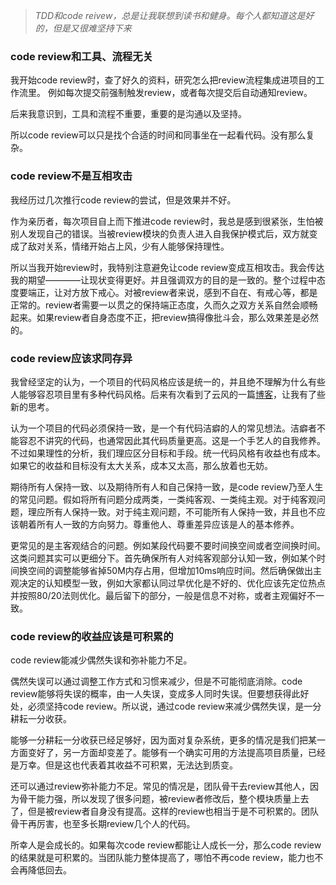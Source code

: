> *TDD和code reivew，总是让我联想到读书和健身。每个人都知道这是好的，但是又很难坚持下来*


### **code review和工具、流程无关**

我开始code review时，查了好久的资料，研究怎么把review流程集成进项目的工作流里。
例如每次提交前强制触发review，或者每次提交后自动通知review。  

后来我意识到，工具和流程不重要，重要的是沟通以及坚持。

所以code review可以只是找个合适的时间和同事坐在一起看代码。没有那么复杂。  


### **code review不是互相攻击**

我经历过几次推行code review的尝试，但是效果并不好。  

作为亲历者，每次项目自上而下推进code review时，我总是感到很紧张，生怕被别人发现自己的错误。当被review模块的负责人进入自我保护模式后，双方就变成了敌对关系，情绪开始占上风，少有人能够保持理性。  

所以当我开始review时，我特别注意避免让code review变成互相攻击。我会传达我的期望————让现状变得更好。并且强调双方的目的是一致的。整个过程中态度要端正，让对方放下戒心。对被review者来说，感到不自在、有戒心等，都是正常的。review者需要一以贯之的保持端正态度，久而久之双方关系自然会顺畅起来。如果review者自身态度不正，把review搞得像批斗会，那么效果差是必然的。  


### **code review应该求同存异**

我曾经坚定的认为，一个项目的代码风格应该是统一的，并且绝不理解为什么有些人能够容忍项目里有多种代码风格。后来有次看到了云风的一篇[博客](!https://blog.codingnow.com/2019/06/camelcase_underscore.html)，让我有了些新的思考。

认为一个项目的代码必须保持一致，是一个有代码洁癖的人的常见想法。洁癖者不能容忍不讲究的代码，也通常因此其代码质量更高。这是一个手艺人的自我修养。不过如果理性的分析，我们理应区分目标和手段。统一代码风格有收益也有成本。如果它的收益和目标没有太大关系，成本又太高，那么放着也无妨。  

期待所有人保持一致、以及期待所有人和自己保持一致，是code review乃至人生的常见问题。假如将所有问题分成两类，一类纯客观、一类纯主观。对于纯客观问题，理应所有人保持一致。对于纯主观问题，不可能所有人保持一致，并且也不应该朝着所有人一致的方向努力。尊重他人、尊重差异应该是人的基本修养。  

更常见的是主客观结合的问题。例如某段代码要不要时间换空间或者空间换时间。这类问题其实可以更细分下。首先确保所有人对纯客观部分认知一致，例如某个时间换空间的调整能够省掉50M内存占用，但增加10ms响应时间。然后确保做出主观决定的认知模型一致，例如大家都认同过早优化是不好的、优化应该先定位热点并按照80/20法则优化。最后留下的部分，一般是信息不对称，或者主观偏好不一致。


### **code review的收益应该是可积累的**

code review能减少偶然失误和弥补能力不足。  

偶然失误可以通过调整工作方式和习惯来减少，但是不可能彻底消除。code review能够将失误的概率，由一人失误，变成多人同时失误。但要想获得此好处，必须坚持code review。所以说，通过code review来减少偶然失误，是一分耕耘一分收获。  

能够一分耕耘一分收获已经足够好，因为面对复杂系统，更多的情况是我们把某一方面变好了，另一方面却变差了。能够有一个确实可用的方法提高项目质量，已经是万幸。但是这也代表着其收益不可积累，无法达到质变。  

还可以通过review弥补能力不足。常见的情况是，团队骨干去review其他人，因为骨干能力强，所以发现了很多问题，被review者修改后，整个模块质量上去了，但是被review者自身没有提高。这样的review也相当于是不可积累的。团队骨干再厉害，也至多长期review几个人的代码。  

所幸人是会成长的。如果每次code review都能让人成长一分，那么code review的结果就是可积累的。当团队能力整体提高了，哪怕不再code review，能力也不会再降低回去。  
